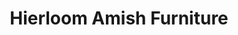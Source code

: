 ---
title: "Hierloom Amish Furniture"
url: /winter-garden/hierloom-amish-furniture/
shop: furniture
---